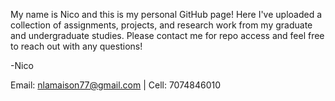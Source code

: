 My name is Nico and this is my personal GitHub page! Here I've uploaded a collection of assignments, projects, and research work from my graduate and undergraduate studies. Please contact me for repo access and feel free to reach out with any questions!

-Nico

Email: nlamaison77@gmail.com | Cell: 7074846010
